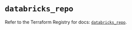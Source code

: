 # `databricks_repo`

Refer to the Terraform Registry for docs: [`databricks_repo`](https://registry.terraform.io/providers/databricks/databricks/1.37.0/docs/resources/repo).
